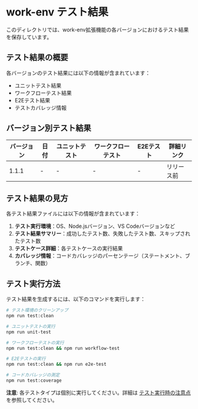 # work-env テスト結果

このディレクトリでは、work-env拡張機能の各バージョンにおけるテスト結果を保存しています。

## テスト結果の概要

各バージョンのテスト結果には以下の情報が含まれています：

- ユニットテスト結果
- ワークフローテスト結果
- E2Eテスト結果
- テストカバレッジ情報

## バージョン別テスト結果

| バージョン | 日付 | ユニットテスト | ワークフローテスト | E2Eテスト | 詳細リンク |
|-----------|------|--------------|-----------------|---------|----------|
| 1.1.1 | - | - | - | - | リリース前 |

## テスト結果の見方

各テスト結果ファイルには以下の情報が含まれています：

1. **テスト実行環境**：OS、Node.jsバージョン、VS Codeバージョンなど
2. **テスト結果サマリー**：成功したテスト数、失敗したテスト数、スキップされたテスト数
3. **テストケース詳細**：各テストケースの実行結果
4. **カバレッジ情報**：コードカバレッジのパーセンテージ（ステートメント、ブランチ、関数）

## テスト実行方法

テスト結果を生成するには、以下のコマンドを実行します：

```bash
# テスト環境のクリーンアップ
npm run test:clean

# ユニットテストの実行
npm run unit-test

# ワークフローテストの実行
npm run test:clean && npm run workflow-test

# E2Eテストの実行
npm run test:clean && npm run e2e-test

# コードカバレッジの測定
npm run test:coverage
```

**注意**: 各テストタイプは個別に実行してください。詳細は [テスト実行時の注意点](../testing.md#テスト実行時の注意点) を参照してください。 